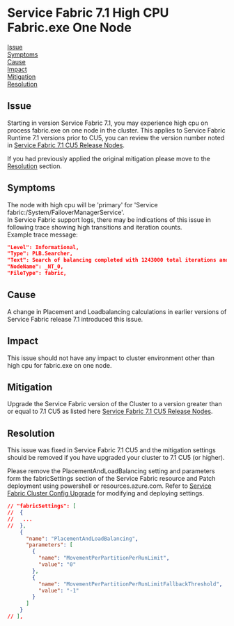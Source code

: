 # Service Fabric 7.1 High CPU Fabric.exe One Node

[Issue](#Issue)  
[Symptoms](#Symptoms)  
[Cause](#Cause)  
[Impact](#Impact)  
[Mitigation](#Mitigation)  
[Resolution](#Resolution)  

## Issue

Starting in version Service Fabric 7.1, you may experience high cpu on process fabric.exe on one node in the cluster.
This applies to Service Fabric Runtime 7.1 versions prior to CU5, you can review the version number noted in [Service Fabric 7.1 CU5 Release Nodes](https://github.com/microsoft/service-fabric/blob/master/release_notes/Service-Fabric-71CU5-releasenotes.md).

If you had previously applied the original mitigation please move to the [Resolution](#Resolution) section.


## Symptoms

The node with high cpu will be 'primary' for 'Service fabric:/System/FailoverManagerService'.  
In Service Fabric support logs, there may be indications of this issue in following trace showing high transitions and iteration counts.  
Example trace message:

```json
"Level": Informational,
"Type": PLB.Searcher,
"Text": Search of balancing completed with 1243000 total iterations and 538471 total transitions and 0 positive transitions, no better solution found,
"NodeName": _NT_0,
"FileType": fabric,
```

## Cause

A  change in Placement and Loadbalancing calculations in earlier versions of Service Fabric release 7.1 introduced this issue.

## Impact

This issue should not have any impact to cluster environment other than high cpu for fabric.exe on one node.

## Mitigation

Upgrade the Service Fabric version of the Cluster to a version greater than or equal to 7.1 CU5 as listed here [Service Fabric 7.1 CU5 Release Nodes](https://github.com/microsoft/service-fabric/blob/master/release_notes/Service-Fabric-71CU5-releasenotes.md). 

## Resolution

This issue was fixed in Service Fabric 7.1 CU5 and the mitigation settings should be removed if you have upgraded your cluster to 7.1 CU5 (or higher).

Please remove the PlacementAndLoadBalancing setting and parameters form the fabricSettings section of the Service Fabric resource and Patch deployment using powershell or resources.azure.com. Refer to [Service Fabric Cluster Config Upgrade](https://docs.microsoft.com/en-us/azure/service-fabric/service-fabric-cluster-config-upgrade-azure) for modifying and deploying settings.

```json
// "fabricSettings": [
//  {
//   ...
//  },
    {
      "name": "PlacementAndLoadBalancing",
      "parameters": [
        {
          "name": "MovementPerPartitionPerRunLimit",
          "value": "0"
        },
        {
          "name": "MovementPerPartitionPerRunLimitFallbackThreshold",
          "value": "-1"
        }
      ]
    }
// ],

```